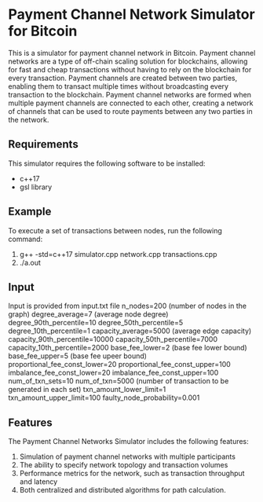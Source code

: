 # Payment Channel Network Simulator for Bitcoin

This is a simulator for payment channel network in Bitcoin.
Payment channel networks are a type of off-chain scaling solution for blockchains, allowing for fast and cheap transactions without having to rely on the blockchain for every transaction. Payment channels are created between two parties, enabling them to transact multiple times without broadcasting every transaction to the blockchain. Payment channel networks are formed when multiple payment channels are connected to each other, creating a network of channels that can be used to route payments between any two parties in the network.

## Requirements

This simulator requires the following software to be installed:

- c++17
- gsl library

## Example

To execute a set of transactions between nodes, run the following command:
1. g++ -std=c++17 simulator.cpp network.cpp transactions.cpp
2. ./a.out

## Input
Input is provided from input.txt file
n_nodes=200 (number of nodes in the graph)
degree_average=7 (average node degree)
degree_90th_percentile=10
degree_50th_percentile=5
degree_10th_percentile=1
capacity_average=5000 (average edge capacity)
capacity_90th_percentile=10000
capacity_50th_percentile=7000
capacity_10th_percentile=2000
base_fee_lower=2 (base fee lower bound)
base_fee_upper=5 (base fee upeer bound)
proportional_fee_const_lower=20
proportional_fee_const_upper=100
imbalance_fee_const_lower=20
imbalance_fee_const_upper=100
num_of_txn_sets=10
num_of_txn=5000 (number of transaction to be generated in each set)
txn_amount_lower_limit=1
txn_amount_upper_limit=100
faulty_node_probability=0.001

## Features
The Payment Channel Networks Simulator includes the following features:

1. Simulation of payment channel networks with multiple participants
2. The ability to specify network topology and transaction volumes
3. Performance metrics for the network, such as transaction throughput and latency
4. Both centralized and distributed algorithms for path calculation.
